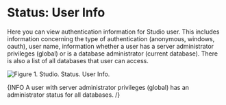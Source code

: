 # Status: User Info

Here you can view authentication information for Studio user. This includes information concerning the type of authentication (anonymous, windows, oauth), user name, information whether a user has a server administrator privileges (global) or is a database administrator (current database). There is also a list of all databases that user can access. 

![Figure 1. Studio. Status. User Info.](images/status-user_info-1.png)

{INFO A user with server administrator privileges (global) has an administrator status for all databases. /}
